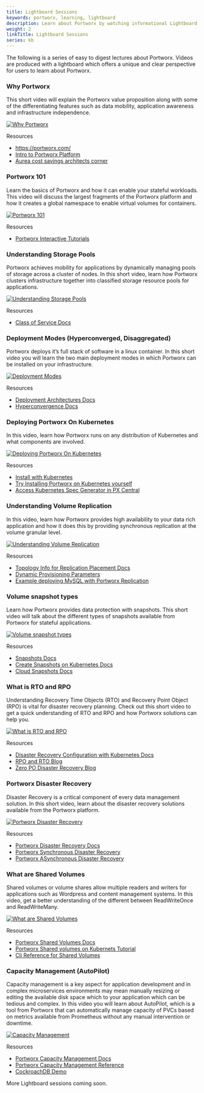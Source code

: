 ```yaml
---
title: Lightboard Sessions
keywords: portworx, learning, lightboard
description: Learn about Portworx by watching informational Lightboard sessions. 
weight: 2
linkTitle: Lightboard Sessions
series: kb
---
```



The following is a series of easy to digest lectures about Portworx. Videos are produced with a lightboard which offers a unique and clear perspective for users to learn about Portworx.


### Why Portworx

This short video will explain the Portworx value proposition along with some of the differentiating features such as data mobility, application awareness and infrastructure independence.

[![Why Portworx](https://img.youtube.com/vi/dYPS_FgyXnI/0.jpg)](https://www.youtube.com/watch?v=dYPS_FgyXnI)

Resources

 - https://portworx.com/
 - [Intro to Portworx Platform](https://www.youtube.com/watch?v=SCuKEUCzDv0&t=1s)
 - [Aurea cost savings architects corner](https://portworx.com/architects-corner-aurea-beyond-limits-amazon-ebs-run-200-kubernetes-stateful-pods-per-host/)


### Portworx 101

Learn the basics of Portworx and how it can enable your stateful workloads. This video will discuss the largest fragments of the Portworx platform and how it creates a global namespace to enable virtual volumes for containers.

[![Portworx 101](https://img.youtube.com/vi/AxCmtQcxJFo/0.jpg)](https://www.youtube.com/watch?v=AxCmtQcxJFo)

Resources

 - [Portworx Interactive Tutorials](https://docs.portworx.com/interactive-tutorials/)

### Understanding Storage Pools

Portworx achieves mobility for applications by dynamically managing pools of storage across a cluster of nodes. In this short video, learn how Portworx clusters infrastructure together into classified storage resource pools for applications.

[![Understanding Storage Pools](https://img.youtube.com/vi/wlYIOrNGG6M/0.jpg)](https://www.youtube.com/watch?v=wlYIOrNGG6M)

Resources

 - [Class of Service Docs](https://docs.portworx.com/concepts/class-of-service/#explanation-of-class-of-service)

### Deployment Modes (Hyperconverged, Disaggregated)

Portworx deploys it’s full stack of software in a linux container. In this short video you will learn the two main deployment modes in which Portworx can be installed on your infrastructure.

[![Deployment Modes](https://img.youtube.com/vi/1ht17KDzn1s/0.jpg)](https://www.youtube.com/watch?v=1ht17KDzn1s)

Resources

 - [Deployment Architectures Docs](https://docs.portworx.com/cloud-references/deployment-arch)
 - [Hyperconvergence Docs](https://docs.portworx.com/portworx-install-with-kubernetes/storage-operations/hyperconvergence/)

### Deploying Portworx On Kubernetes 

In this video, learn how Portworx runs on any distribution of Kubernetes and what components are involved.

[![Deploying Portworx On Kubernetes ](https://img.youtube.com/vi/qcTXGsYFbzQ/0.jpg)](https://www.youtube.com/watch?v=qcTXGsYFbzQ)

Resources

 - [Install with Kubernetes](https://docs.portworx.com/portworx-install-with-kubernetes/)
 - [Try Installing Portworx on Kubernetes yourself](https://www.katacoda.com/portworx/scenarios/deploy-px-k8s)
 - [Access Kubernetes Spec Generator in PX Central](https://central.portworx.com/)

### Understanding Volume Replication

 In this video, learn how Portworx provides high availability to your data rich application and how it does this by providing synchronous replication at the volume granular level.

[![Understanding Volume Replication](https://img.youtube.com/vi/e82JoG7537I/0.jpg)](https://www.youtube.com/watch?v=e82JoG7537I)

Resources

 - [Topology Info for Replication Placement Docs](https://docs.portworx.com/concepts/update-geography-info/)
 - [Dynamic Provisioning Parameters](https://docs.portworx.com/portworx-install-with-kubernetes/storage-operations/create-pvcs/dynamic-provisioning/)
 - [Example deploying MySQL with Portworx Replication](https://www.katacoda.com/portworx/scenarios/px-mysql)

### Volume snapshot types

Learn how Portworx provides data protection with snapshots. This short video will talk about the different types of snapshots available from Portworx for stateful applications.

[![Volume snapshot types](https://img.youtube.com/vi/t2GMFIh_Vb4/0.jpg)](https://www.youtube.com/watch?v=t2GMFIh_Vb4)

Resources

 - [Snapshots Docs](https://docs.portworx.com/reference/cli/snapshots/)
 - [Create Snapshots on Kubernetes Docs](https://docs.portworx.com/portworx-install-with-kubernetes/storage-operations/create-snapshots/)
 - [Cloud Snapshots Docs](https://docs.portworx.com/reference/cli/cloud-snaps/)

### What is RTO and RPO

Understanding Recovery Time Objects (RTO) and Recovery Point Object (RPO) is vital for disaster recovery planning. Check out this short video to get a quick understanding of RTO and RPO and how Portworx solutions can help you.

[![What is RTO and RPO](https://img.youtube.com/vi/PwSI2sE5JoM/0.jpg)](https://www.youtube.com/watch?v=PwSI2sE5JoM)

Resources

 - [Disaster Recovery Configuration with Kubernetes Docs](https://docs.portworx.com/portworx-install-with-kubernetes/disaster-recovery/)
 - [RPO and RTO Blog](https://portworx.com/kubernetes-data-management-perspective-understanding-rto-rpo/)
 - [Zero PO Disaster Recovery Blog](https://portworx.com/achieving-zero-rpo-disaster-recovery-kubernetes/)

### Portworx Disaster Recovery

Disaster Recovery is a critical component of every data management solution. In this short video, learn about the disaster recovery solutions available from the Portworx platform.

[![Portworx Disaster Recovery](https://img.youtube.com/vi/btEUzUYnHkY/0.jpg)](https://www.youtube.com/watch?v=btEUzUYnHkY)

Resources

 - [Portworx Disaster Recovery Docs](https://docs.portworx.com/portworx-install-with-kubernetes/disaster-recovery/)
 - [Portworx Synchronous Disaster Recovery](https://docs.portworx.com/portworx-install-with-kubernetes/disaster-recovery/px-metro/)
 - [Portworx ASynchronous Disaster Recovery](https://docs.portworx.com/portworx-install-with-kubernetes/disaster-recovery/async-dr/)

### What are Shared Volumes

Shared volumes or volume shares allow multiple readers and writers for applications such as Wordpress and content management systems. In this video, get a better understanding of the different between ReadWriteOnce and ReadWriteMany.

[![What are Shared Volumes](https://img.youtube.com/vi/kYPSS4v34Pg/0.jpg)](https://www.youtube.com/watch?v=kYPSS4v34Pg)

Resources

 - [Portworx Shared Volumes Docs](https://docs.portworx.com/concepts/shared-volumes/)
 - [Portworx Shared volumes on Kubernets Tutorial](https://www.katacoda.com/portworx/scenarios/px-k8s-vol-shared)
 - [Cli Reference for Shared Volumes](https://docs.portworx.com/reference/cli/create-and-manage-volumes/#global-namespace-shared-volumes)

### Capacity Management (AutoPilot)

Capacity management is a key aspect for application development and in complex microservices environments may mean manually resizing or editing the available disk space which to your application which can be tedious and complex. In this video you will learn about AutoPilot, which is a tool from Portworx that can automatically manage capacity of PVCs based on metrics available from Prometheus without any manual intervention or downtime.

[![Capacity Management](https://img.youtube.com/vi/aIvEWYNPsD8/0.jpg)](https://www.youtube.com/watch?v=aIvEWYNPsD8)

Resources

 - [Portworx Capacity Management Docs](https://docs.portworx.com/portworx-install-with-kubernetes/autopilot/)
 - [Portworx Capacity Management Reference](https://docs.portworx.com/portworx-install-with-kubernetes/autopilot/reference/)
 - [CockroachDB Demo](https://www.youtube.com/watch?v=vCnUczaSXDA)


More Lightboard sessions coming soon.
